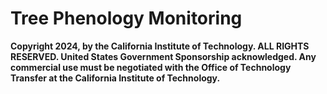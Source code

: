 Tree Phenology Monitoring
=========================


__Copyright 2024, by the California Institute of Technology. ALL RIGHTS RESERVED. United States Government Sponsorship acknowledged. Any commercial use must be negotiated with the Office of Technology Transfer at the California Institute of Technology.__
